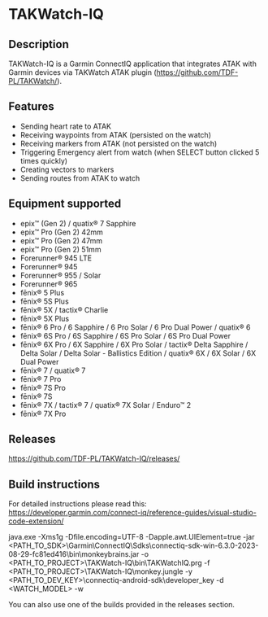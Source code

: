 # TAKWatch-IQ

## Description
TAKWatch-IQ is a Garmin ConnectIQ application that integrates ATAK with Garmin devices via TAKWatch ATAK plugin (https://github.com/TDF-PL/TAKWatch/).

## Features
- Sending heart rate to ATAK
- Receiving waypoints from ATAK (persisted on the watch)
- Receiving markers from ATAK (not persisted on the watch)
- Triggering Emergency alert from watch (when SELECT button clicked 5 times quickly)
- Creating vectors to markers
- Sending routes from ATAK to watch

## Equipment supported
- epix™ (Gen 2) / quatix® 7 Sapphire
- epix™ Pro (Gen 2) 42mm
- epix™ Pro (Gen 2) 47mm
- epix™ Pro (Gen 2) 51mm
- Forerunner® 945 LTE
- Forerunner® 945
- Forerunner® 955 / Solar
- Forerunner® 965
- fēnix® 5 Plus
- fēnix® 5S Plus
- fēnix® 5X / tactix® Charlie
- fēnix® 5X Plus
- fēnix® 6 Pro / 6 Sapphire / 6 Pro Solar / 6 Pro Dual Power / quatix® 6
- fēnix® 6S Pro / 6S Sapphire / 6S Pro Solar / 6S Pro Dual Power
- fēnix® 6X Pro / 6X Sapphire / 6X Pro Solar / tactix® Delta Sapphire / Delta Solar / Delta Solar - Ballistics Edition / quatix® 6X / 6X Solar / 6X Dual Power
- fēnix® 7 / quatix® 7
- fēnix® 7 Pro
- fēnix® 7S Pro
- fēnix® 7S
- fēnix® 7X / tactix® 7 / quatix® 7X Solar / Enduro™ 2
- fēnix® 7X Pro

## Releases
https://github.com/TDF-PL/TAKWatch-IQ/releases/


## Build instructions
For detailed instructions please read this: https://developer.garmin.com/connect-iq/reference-guides/visual-studio-code-extension/

java.exe -Xms1g -Dfile.encoding=UTF-8 -Dapple.awt.UIElement=true -jar <PATH_TO_SDK>\Garmin\ConnectIQ\Sdks\connectiq-sdk-win-6.3.0-2023-08-29-fc81ed416\bin\monkeybrains.jar -o <PATH_TO_PROJECT>\TAKWatch-IQ\bin\TAKWatchIQ.prg -f <PATH_TO_PROJECT>\TAKWatch-IQ\monkey.jungle -y <PATH_TO_DEV_KEY>\connectiq-android-sdk\developer_key -d <WATCH_MODEL> -w 

You can also use one of the builds provided in the releases section. 

